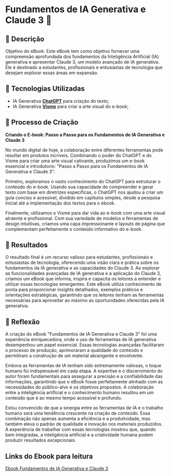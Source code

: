 # Fundamentos de IA Generativa e Claude 3 🤖

## 📒 Descrição
Objetivo do eBook: Este eBook tem como objetivo fornecer uma compreensão aprofundada dos fundamentos da Inteligência Artificial (IA) generativa e apresentar Claude 3, um modelo avançado de IA generativa. Ele é destinado a estudantes, profissionais e entusiastas de tecnologia que desejam explorar essas áreas em expansão.

## 🤖 Tecnologias Utilizadas
- IA Generativa **[ChatGPT](https://chat.openai.com)** para criação do texto;
- IA Generativa **[Visme](https://www.visme.co/pt-br/)** para criar a arte visual do e-book;

## 🧐 Processo de Criação
**Criando o E-book: Passo a Passo para os Fundamentos de IA Generativa e Claude 3**

No mundo digital de hoje, a colaboração entre diferentes ferramentas pode resultar em produtos incríveis. Combinando o poder do ChatGPT e do Visme para criar uma arte visual cativante, produzimos um e-book essencial e introdutorio: "Passo a Passo para os Fundamentos de IA Generativa e Claude 3".

Primeiro, exploramos o vasto conhecimento do ChatGPT para estruturar o conteúdo do e-book. Usando sua capacidade de compreender e gerar texto com base em diretrizes específicas, o ChatGPT nos ajudou a criar um guia conciso e acessível, dividido em capitulos simples, desde a pesquisa inicial até a implementação dos textos para o ebook.

Finalmente, utilizamos o Visme para dar vida ao e-book com uma arte visual atraente e profissional. Com sua variedade de modelos e ferramentas de design intuitivas, criamos uma capa impressionante e layouts de página que complementam perfeitamente o conteúdo informativo do e-book.

## 🚀 Resultados
O resultado final é um recurso valioso para estudantes, profissionais e entusiastas de tecnologia, oferecendo uma visão clara e prática sobre os fundamentos da IA generativa e as capacidades do Claude 3. Ao explorar as funcionalidades avançadas de IA generativa e a aplicação do Claude 3, criamos um eBook que informa, inspira e capacita os leitores a entender e utilizar essas tecnologias emergentes. Este eBook utiliza conhecimento de ponta para proporcionar insights detalhados, exemplos práticos e orientações estratégicas, garantindo que os leitores tenham as ferramentas necessárias para aproveitar ao máximo as oportunidades oferecidas pela IA generativa.

## 💭 Reflexão
A criação do eBook "Fundamentos de IA Generativa e Claude 3" foi uma experiência enriquecedora, onde o uso de ferramentas de IA generativa desempenhou um papel essencial. Essas tecnologias avançadas facilitaram o processo de produção, aprimoraram a qualidade do conteúdo e permitiram a construção de um material abrangente e envolvente.

Embora as ferramentas de IA tenham sido extremamente valiosas, o toque humano foi indispensável em cada etapa. A expertise e o discernimento do autor foram fundamentais para assegurar a precisão e a confiabilidade das informações, garantindo que o eBook fosse perfeitamente alinhado com as necessidades do público-alvo e os objetivos propostos. A colaboração entre a inteligência artificial e o conhecimento humano resultou em um conteúdo que é ao mesmo tempo acessível e profundo.

Estou convencido de que a sinergia entre as ferramentas de IA e o trabalho humano será uma tendência crescente na criação de conteúdo. Essa combinação não apenas aumenta a eficiência e a produtividade, mas também eleva o padrão de qualidade e inovação nos materiais produzidos. A experiência de trabalhar com essas tecnologias mostrou que, quando bem integradas, a inteligência artificial e a criatividade humana podem produzir resultados excepcionais.

## Links do Ebook para leitura

[Ebook Fundamentos de IA Generativa e Claude 3](https://my.visme.co/view/ojeox4v4-fundamentos-de-ia-generativa-e-claude-3)


